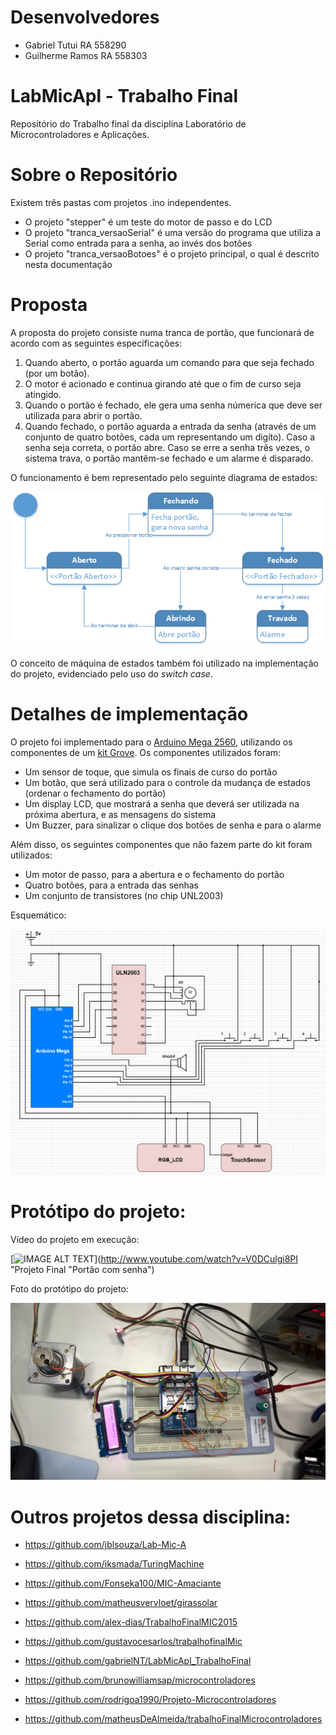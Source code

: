 # Desenvolvedores
* Gabriel Tutui RA 558290
* Guilherme Ramos RA 558303

# LabMicApl - Trabalho Final
Repositório do Trabalho final da disciplina Laboratório de Microcontroladores e Aplicações. 

# Sobre o Repositório
Existem três pastas com projetos .ino independentes. 
* O projeto "stepper" é um teste do motor de passo e do LCD
* O projeto "tranca_versaoSerial" é uma versão do programa que utiliza a Serial como entrada para a senha, ao invés dos botões
* O projeto "tranca_versaoBotoes" é o projeto principal, o qual é descrito nesta documentação

# Proposta
A proposta do projeto consiste numa tranca de portão, que funcionará de acordo com as seguintes especificações:

  1. Quando aberto, o portão aguarda um comando para que seja fechado (por um botão).
  2. O motor é acionado e continua girando até que o fim de curso seja atingido.
  3. Quando o portão é fechado, ele gera uma senha númerica que deve ser utilizada para abrir o portão.
  4. Quando fechado, o portão aguarda a entrada da senha (através de um conjunto de quatro botões, cada um representando um digíto). Caso a senha seja correta, o portão abre. Caso se erre a senha três vezes, o sistema trava, o portão mantêm-se fechado e um alarme é disparado.

O funcionamento é bem representado pelo seguinte diagrama de estados:

![alt text](https://github.com/gabrielNT/LabMicApl_TrabalhoFinal/blob/master/Imagens/diagramaEstados.png "Diagrama de estados")

O conceito de máquina de estados também foi utilizado na implementação do projeto, evidenciado pelo uso do *switch case*.


# Detalhes de implementação
O projeto foi implementado para o [Arduino Mega 2560](https://www.arduino.cc/en/Main/ArduinoBoardMega2560), utilizando os componentes de um [kit Grove](http://www.seeedstudio.com/wiki/Grove_System). Os componentes utilizados foram:
  * Um sensor de toque, que simula os finais de curso do portão
  * Um botão, que será utilizado para o controle da mudança de estados (ordenar o fechamento do portão)
  * Um display LCD, que mostrará a senha que deverá ser utilizada na próxima abertura, e as mensagens do sistema
  * Um Buzzer, para sinalizar o clique dos botões de senha e para o alarme

Além disso, os seguintes componentes que não fazem parte do kit foram utilizados:
  * Um motor de passo, para a abertura e o fechamento do portão
  * Quatro botões, para a entrada das senhas
  * Um conjunto de transistores (no chip UNL2003)

Esquemático: 

[![IMAGE ALT TEXT](https://github.com/gabrielNT/LabMicApl_TrabalhoFinal/blob/master/Imagens/esquematico.jpg)](http://schematics.com/project/projetoportao-24714/ "Esquemático")


# Protótipo do projeto:

Vídeo do projeto em execução: 

[![IMAGE ALT TEXT](http://img.youtube.com/vi/V0DCulgi8PI/0.jpg)](http://www.youtube.com/watch?v=V0DCulgi8PI "Projeto Final "Portão com senha")

Foto do protótipo do projeto:

![alt text](https://github.com/gabrielNT/LabMicApl_TrabalhoFinal/blob/master/Imagens/fotoProjeto.jpg "Protótipo")

# Outros projetos dessa disciplina:
* https://github.com/jblsouza/Lab-Mic-A

* https://github.com/iksmada/TuringMachine

* https://github.com/Fonseka100/MIC-Amaciante

* https://github.com/matheusvervloet/girassolar

* https://github.com/alex-dias/TrabalhoFinalMIC2015

* https://github.com/gustavocesarlos/trabalhofinalMic

* https://github.com/gabrielNT/LabMicApl_TrabalhoFinal

* https://github.com/brunowilliamsap/microcontroladores

* https://github.com/rodrigoa1990/Projeto-Microcontroladores

* https://github.com/matheusDeAlmeida/trabalhoFinalMicrocontroladores
